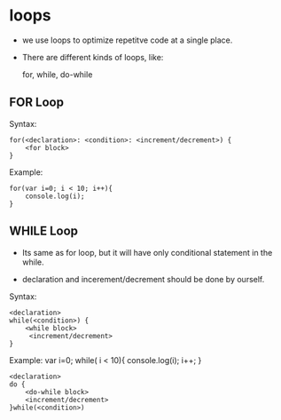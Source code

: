 # loops

* we use loops to optimize repetitve code at a single place.
* There are  different kinds of loops, like:

    for, while, do-while

## FOR Loop

Syntax:

    for(<declaration>: <condition>: <increment/decrement>) {
        <for block>
    }

Example:

    for(var i=0; i < 10; i++){
        console.log(i);
    }

## WHILE Loop

* Its same as for loop, but it will have only conditional statement in the while. 

* declaration and incerement/decrement should be done by ourself.

Syntax:

    <declaration>
    while(<condition>) {
        <while block>
         <increment/decrement>
    }

Example:
    var i=0;
    while( i < 10){
        console.log(i);
        i++;
    }


    

    <declaration>
    do {
        <do-while block>
        <increment/decrement>
    }while(<condition>)